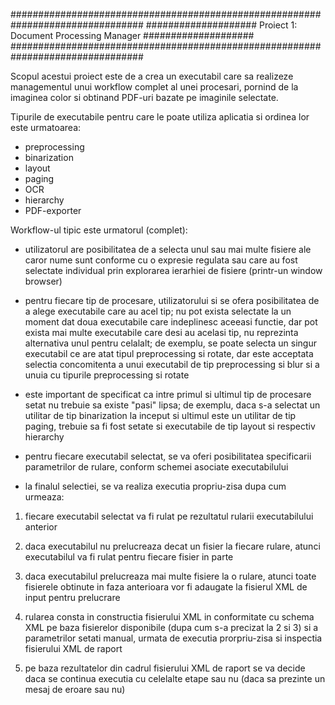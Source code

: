
################################################################################
#################### Proiect 1: Document Processing Manager ####################
################################################################################

Scopul acestui proiect este de a crea un executabil care sa realizeze 
managementul unui workflow complet al unei procesari, pornind de la imaginea
color si obtinand PDF-uri bazate pe imaginile selectate.


Tipurile de executabile pentru care le poate utiliza aplicatia si ordinea
lor este urmatoarea:

- preprocessing
- binarization
- layout
- paging
- OCR
- hierarchy
- PDF-exporter
	
	
Workflow-ul tipic este urmatorul (complet):
	
- utilizatorul are posibilitatea de a selecta unul sau mai multe fisiere
ale caror nume sunt conforme cu o expresie regulata sau care au fost selectate
individual prin explorarea ierarhiei de fisiere (printr-un window browser)

- pentru fiecare tip de procesare, utilizatorului si se ofera posibilitatea 
de a alege executabile care au acel tip; nu pot exista selectate la un moment 
dat doua executabile care indeplinesc aceeasi functie, dar pot exista mai multe 
executabile care desi au acelasi tip, nu reprezinta alternativa unul pentru 
celalalt; de exemplu, se poate selecta un singur executabil ce are atat tipul
preprocessing si rotate, dar este acceptata selectia concomitenta a unui
executabil de tip preprocessing si blur si a unuia cu tipurile preprocessing si
rotate

- este important de specificat ca intre primul si ultimul tip de procesare 
setat nu trebuie sa existe "pasi" lipsa; de exemplu, daca s-a selectat un
utilitar de tip binarization la inceput si ultimul este un utilitar de tip
paging, trebuie sa fi fost setate si executabile de tip layout si respectiv
hierarchy

- pentru fiecare executabil selectat, se va oferi posibilitatea specificarii
parametrilor de rulare, conform schemei asociate executabilului

- la finalul selectiei, se va realiza executia propriu-zisa dupa cum
urmeaza:

1. fiecare executabil selectat va fi rulat pe rezultatul rularii
executabilului anterior
	
2. daca executabilul nu prelucreaza decat un fisier la fiecare rulare,
atunci executabilul va fi rulat pentru fiecare fisier in parte	
	
3. daca executabilul prelucreaza mai multe fisiere la o rulare, atunci 
toate fisierele obtinute in faza anterioara vor fi adaugate la fisierul XML
de input pentru prelucrare
	
4. rularea consta in constructia fisierului XML in conformitate cu
schema XML pe baza fisierelor disponibile (dupa cum s-a precizat la 2 si 3)
si a parametrilor setati manual, urmata de executia prorpriu-zisa si 
inspectia fisierului XML de raport
	
5. pe baza rezultatelor din cadrul fisierului XML de raport se va decide
daca se continua executia cu celelalte etape sau nu (daca sa prezinte un 
mesaj de eroare sau nu)
	